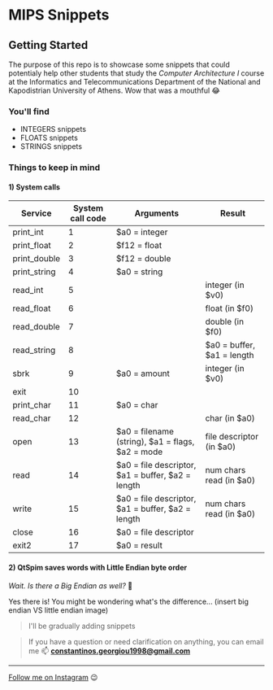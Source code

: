 # MIPS Snippets

#### 

## Getting Started

The purpose of this repo is to showcase some snippets that could potentialy help other students that study the *Computer Architecture I* course at the Informatics and Telecommunications Department of the National and Kapodistrian University of Athens.
Wow that was a mouthful :joy:

### You'll find
- INTEGERS snippets
- FLOATS snippets
- STRINGS snippets

### Things to keep in mind

#### 1) System calls

Service | System call code | Arguments | Result
------------ | ------------- | ------------- | -------------
print_int | 1 | $a0 = integer | 
print_float | 2 | $f12 = float | 
print_double  | 3 | $f12 = double | 
print_string | 4 | $a0 = string | 
read_int | 5 |  | integer (in $v0)
read_float | 6 |  | float (in $f0)
read_double | 7 |  | double (in $f0)
read_string | 8 |  | $a0 = buffer, $a1 = length
sbrk | 9 | $a0 = amount | integer (in $v0)
exit | 10 |  | 
print_char | 11 | $a0 = char | 
read_char | 12 |  | char (in $a0)
open | 13 | $a0 = filename (string), $a1 = flags, $a2 = mode | file descriptor (in $a0)
read | 14 | $a0 = file descriptor, $a1 = buffer, $a2 = length | num chars read (in $a0)
write | 15 | $a0 = file descriptor, $a1 = buffer, $a2 = length | num chars read (in $a0)
close | 16 | $a0 = file descriptor | 
exit2 | 17 | $a0 = result | 

#### 2) QtSpim saves words with **Little Endian** byte order
*Wait. Is there a Big Endian as well?* :thinking:

Yes there is! You might be wondering what's the difference...
(insert big endian VS little endian image)

>I'll be gradually adding snippets

>If you have a question or need clarification on anything, you can email me :mailbox: **constantinos.georgiou1998@gmail.com**

________________________
[Follow me on Instagram](https://www.instagram.com/georgioucostantinos/) :wink:
